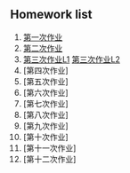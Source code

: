 ## Homework list ##
 1. [第一次作业](https://github.com/Meisterklasse/compuational_physics_N2014301020015/blob/master/README.md)
 2. [第二次作业](https://github.com/Meisterklasse/compuational_physics_N2014301020015/blob/master/temp.py)
 3. [第三次作业L1](https://github.com/Meisterklasse/compuational_physics_N2014301020015/blob/master/%E7%AC%AC%E4%B8%89%E6%AC%A1%E4%BD%9C%E4%B8%9AL1.py)
    [第三次作业L2](https://github.com/Meisterklasse/compuational_physics_N2014301020015/blob/master/%E7%AC%AC%E4%B8%89%E6%AC%A1%E4%BD%9C%E4%B8%9AL2.py)
 4. [第四次作业]
 5. [第五次作业]
 6. [第六次作业]
 7. [第七次作业]
 8. [第八次作业]
 9. [第九次作业]
 10. [第十次作业]
 11. [第十一次作业]
 12. [第十二次作业]
